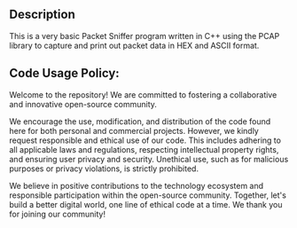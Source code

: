 ## Description

This is a very basic Packet Sniffer program written in C++ using the PCAP library to capture and print out packet data in HEX and ASCII format.

## Code Usage Policy:

Welcome to the repository! We are committed to fostering a collaborative and innovative open-source community.

We encourage the use, modification, and distribution of the code found here for both personal and commercial projects. However, we kindly request responsible and ethical use of our code. This includes adhering to all applicable laws and regulations, respecting intellectual property rights, and ensuring user privacy and security. Unethical use, such as for malicious purposes or privacy violations, is strictly prohibited.

We believe in positive contributions to the technology ecosystem and responsible participation within the open-source community. Together, let's build a better digital world, one line of ethical code at a time. We thank you for joining our community!
